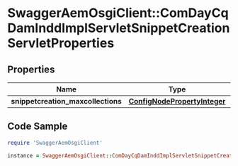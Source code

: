 # SwaggerAemOsgiClient::ComDayCqDamInddImplServletSnippetCreationServletProperties

## Properties

Name | Type | Description | Notes
------------ | ------------- | ------------- | -------------
**snippetcreation_maxcollections** | [**ConfigNodePropertyInteger**](ConfigNodePropertyInteger.md) |  | [optional] 

## Code Sample

```ruby
require 'SwaggerAemOsgiClient'

instance = SwaggerAemOsgiClient::ComDayCqDamInddImplServletSnippetCreationServletProperties.new(snippetcreation_maxcollections: null)
```



